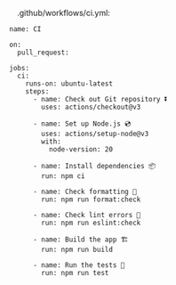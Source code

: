 <span style="margin-left: 14px;">.github/workflows/ci.yml:</span>

```yml{0|1|3-5|6-9|10-12|13-16|17-19|20-22|23-25|26-28|29-31} {maxHeight:'400px'}
name: CI

on:
  pull_request:

jobs:
  ci:
    runs-on: ubuntu-latest
    steps:
      - name: Check out Git repository ⏬
        uses: actions/checkout@v3

      - name: Set up Node.js 💿
        uses: actions/setup-node@v3
        with:
          node-version: 20

      - name: Install dependencies 📦
        run: npm ci

      - name: Check formatting 🎨
        run: npm run format:check

      - name: Check lint errors 🧹
        run: npm run eslint:check

      - name: Build the app 🏗
        run: npm run build

      - name: Run the tests 🧪
        run: npm run test
```
